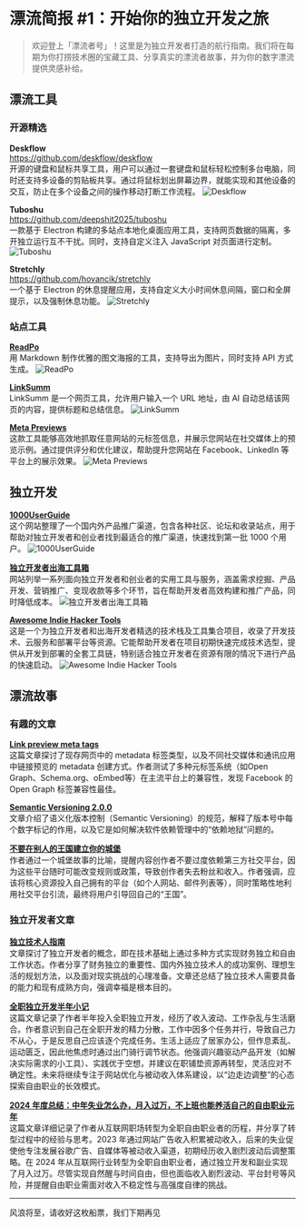 # 漂流简报 #1：开始你的独立开发之旅

> 欢迎登上「漂流者号」！这里是为独立开发者打造的航行指南。我们将在每期为你打捞技术圈的宝藏工具、分享真实的漂流者故事，并为你的数字漂流提供灵感补给。

## 漂流工具

### 开源精选

**Deskflow**  
https://github.com/deskflow/deskflow  
开源的键盘和鼠标共享工具，用户可以通过一套键盘和鼠标轻松控制多台电脑，同时还支持多设备的剪贴板共享。通过将鼠标划出屏幕边界，就能实现和其他设备的交互，防止在多个设备之间的操作移动打断工作流程。
![Deskflow](/images/summary/post-summary-漂流简报-1-开始你的独立开发之旅-Deskflow.jpg)

**Tuboshu**  
https://github.com/deepshit2025/tuboshu  
一款基于 Electron 构建的多站点本地化桌面应用工具，支持网页数据的隔离，多开独立运行互不干扰。同时，支持自定义注入 JavaScript 对页面进行定制。
![Tuboshu](/images/summary/post-summary-漂流简报-1-开始你的独立开发之旅-Tuboshu.jpg)

**Stretchly**  
https://github.com/hovancik/stretchly  
一个基于 Electron 的休息提醒应用，支持自定义大小时间休息间隔，窗口和全屏提示，以及强制休息功能。
![Stretchly](/images/summary/post-summary-漂流简报-1-开始你的独立开发之旅-Stretchly.jpg)

### 站点工具

**[ReadPo](https://readpo.com/zh/poster)**  
用 Markdown 制作优雅的图文海报的工具，支持导出为图片，同时支持 API 方式生成。
![ReadPo](/images/summary/post-summary-漂流简报-1-开始你的独立开发之旅-ReadPo.jpg)

**[LinkSumm](https://linksumm.aimerge.cc/)**  
LinkSumm 是一个网页工具，允许用户输入一个 URL 地址，由 AI 自动总结该网页的内容，提供标题和总结信息。
![LinkSumm](/images/summary/post-summary-漂流简报-1-开始你的独立开发之旅-LinkSumm.jpg)

**[Meta Previews](https://metapreviews.com/)**  
这款工具能够高效地抓取任意网站的元标签信息，并展示您网站在社交媒体上的预览示例。通过提供评分和优化建议，帮助提升您网站在 Facebook、LinkedIn 等平台上的展示效果。
![Meta Previews](/images/summary/post-summary-漂流简报-1-开始你的独立开发之旅-Meta-Previews.jpg)

## 独立开发

**[1000UserGuide](https://1000userguide.com/)**  
这个网站整理了一个国内外产品推广渠道，包含各种社区、论坛和收录站点，用于帮助对独立开发者和创业者找到最适合的推广渠道，快速找到第一批 1000 个用户。
![1000UserGuide](/images/summary/post-summary-漂流简报-1-开始你的独立开发之旅-1000UserGuide.jpg)

**[独立开发者出海工具箱](https://indiehackertools.net/)**  
网站列举一系列面向独立开发者和创业者的实用工具与服务，涵盖需求挖掘、产品开发、营销推广、变现收款等多个环节，旨在帮助开发者高效构建和推广产品，同时降低成本。
![独立开发者出海工具箱](/images/summary/post-summary-漂流简报-1-开始你的独立开发之旅-独立开发者出海工具箱.jpg)

**[Awesome Indie Hacker Tools](https://github.com/iAmCorey/awesome-indie-hacker-tools)**  
这是一个为独立开发者和出海开发者精选的技术栈及工具集合项目，收录了开发技术、云服务和部署平台等资源。它能帮助开发者在项目初期快速完成技术选型，提供从开发到部署的全套工具链，特别适合独立开发者在资源有限的情况下进行产品的快速启动。
![Awesome Indie Hacker Tools](/images/summary/post-summary-漂流简报-1-开始你的独立开发之旅-awesome-indie-hacker-tools.jpg)

## 漂流故事

### 有趣的文章

**[Link preview meta tags](https://getoutofmyhead.dev/link-preview-meta-tags/)**  
这篇文章探讨了现存网页中的 metadata 标签类型，以及不同社交媒体和通讯应用中链接预览的 metadata 创建方式。作者测试了多种元标签系统（如Open Graph、Schema.org、oEmbed等）在主流平台上的兼容性，发现 Facebook 的 Open Graph 标签兼容性最佳。

**[Semantic Versioning 2.0.0](https://semver.org/)**  
文章介绍了语义化版本控制（Semantic Versioning）的规范，解释了版本号中每个数字标记的作用，以及它是如何解决软件依赖管理中的“依赖地狱”问题的。

**[不要在别人的王国建立你的城堡](https://howtomarketagame.com/2021/11/01/dont-build-your-castle-in-other-peoples-kingdoms/)**  
作者通过一个城堡故事的比喻，提醒内容创作者不要过度依赖第三方社交平台，因为这些平台随时可能改变规则或政策，导致创作者失去粉丝和收入。作者强调，应该将核心资源投入自己拥有的平台（如个人网站、邮件列表等），同时策略性地利用社交平台引流，最终将用户引导回自己的“王国”。

### 独立开发者文章

**[独立技术人指南](https://w2solo.com/topics/2517)**  
文章探讨了独立开发者的概念，即在技术基础上通过多种方式实现财务独立和自由工作状态。作者分享了财务独立的重要性、国内外独立技术人的成功案例、理想生活的规划方法，以及面对现实挑战的心理准备。文章还总结了独立技术人需要具备的能力和现有成熟方向，强调幸福是根本目的。

**[全职独立开发半年小记](https://blog.axiaoxin.com/post/indiehacker-worklog-20240909/)**  
这篇文章记录了作者半年投入全职独立开发，经历了收入波动、工作杂乱与生活磨合。作者意识到自己在全职开发的精力分散，工作中因多个任务并行，导致自己力不从心，于是反思自己应该逐个完成任务。生活上适应了居家办公，但作息紊乱、运动匮乏，因此他焦虑时通过出门骑行调节状态。他强调兴趣驱动产品开发（如解决实际需求的小工具）、实践优于空想，并建议在职铺垫资源再转型，灵活应对不确定性。未来将继续专注于网站优化与被动收入体系建设，以“边走边调整”的心态探索自由职业的长效模式。

**[2024 年度总结：中年失业怎么办，月入过万，不上班也能养活自己的自由职业元年](https://blog.axiaoxin.com/post/2024-summary/)**  
这篇文章详细记录了作者从互联网职场转型为全职自由职业者的历程，并分享了转型过程中的经验与思考。2023 年通过网站广告收入积累被动收入，后来的失业促使他专注发展谷歌广告、自媒体等被动收入渠道，初期经历收入剧烈波动后调整策略。在 2024 年从互联网行业转型为全职自由职业者，通过独立开发和副业实现了月入过万。尽管实现自然醒与时间自由，但也面临收入剧烈波动、平台封号等风险，并提醒自由职业需面对收入不稳定性与高强度自律的挑战。

---

风浪将至，请收好这枚船票，我们下期再见
